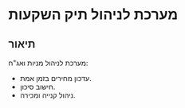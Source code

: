 # מערכת לניהול תיק השקעות

## תיאור
מערכת לניהול מניות ואג"ח:
- עדכון מחירים בזמן אמת.
- חישוב סיכון.
- ניהול קנייה ומכירה.
